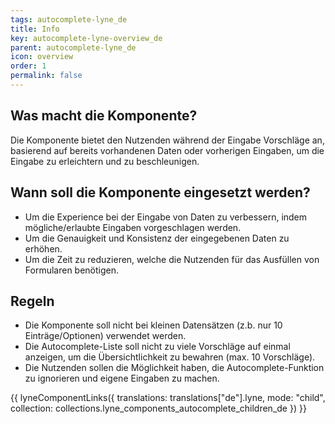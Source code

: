 ```yaml
---
tags: autocomplete-lyne_de
title: Info
key: autocomplete-lyne-overview_de
parent: autocomplete-lyne_de
icon: overview
order: 1
permalink: false
---
```


## Was macht die Komponente?
Die Komponente bietet den Nutzenden während der Eingabe Vorschläge an, basierend auf bereits vorhandenen Daten oder vorherigen Eingaben, um die Eingabe zu erleichtern und zu beschleunigen.

## Wann soll die Komponente eingesetzt werden?
* Um die Experience bei der Eingabe von Daten zu verbessern, indem mögliche/erlaubte Eingaben vorgeschlagen werden.
* Um die Genauigkeit und Konsistenz der eingegebenen Daten zu erhöhen.
* Um die Zeit zu reduzieren, welche die Nutzenden für das Ausfüllen von Formularen benötigen.

## Regeln
* Die Komponente soll nicht bei kleinen Datensätzen (z.b. nur 10 Einträge/Optionen) verwendet werden.
* Die Autocomplete-Liste soll nicht zu viele Vorschläge auf einmal anzeigen, um die Übersichtlichkeit zu bewahren (max. 10 Vorschläge).
* Die Nutzenden sollen die Möglichkeit haben, die Autocomplete-Funktion zu ignorieren und eigene Eingaben zu machen.

{{ lyneComponentLinks({
  translations: translations["de"].lyne,
  mode: "child",
  collection: collections.lyne_components_autocomplete_children_de
}) }}